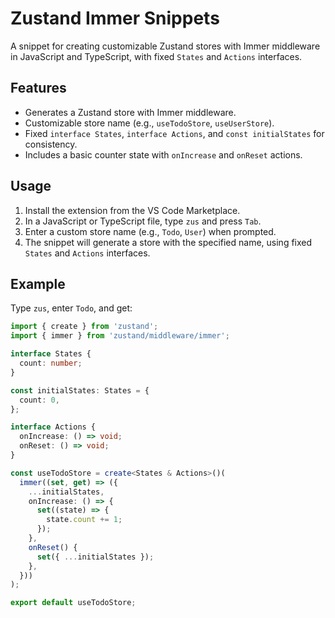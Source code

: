 # Zustand Immer Snippets

A snippet for creating customizable Zustand stores with Immer middleware in JavaScript and TypeScript, with fixed `States` and `Actions` interfaces.

## Features
- Generates a Zustand store with Immer middleware.
- Customizable store name (e.g., `useTodoStore`, `useUserStore`).
- Fixed `interface States`, `interface Actions`, and `const initialStates` for consistency.
- Includes a basic counter state with `onIncrease` and `onReset` actions.

## Usage
1. Install the extension from the VS Code Marketplace.
2. In a JavaScript or TypeScript file, type `zus` and press `Tab`.
3. Enter a custom store name (e.g., `Todo`, `User`) when prompted.
4. The snippet will generate a store with the specified name, using fixed `States` and `Actions` interfaces.

## Example
Type `zus`, enter `Todo`, and get:
```typescript
import { create } from 'zustand';
import { immer } from 'zustand/middleware/immer';

interface States {
  count: number;
}

const initialStates: States = {
  count: 0,
};

interface Actions {
  onIncrease: () => void;
  onReset: () => void;
}

const useTodoStore = create<States & Actions>()(
  immer((set, get) => ({
    ...initialStates,
    onIncrease: () => {
      set((state) => {
        state.count += 1;
      });
    },
    onReset() {
      set({ ...initialStates });
    },
  }))
);

export default useTodoStore;